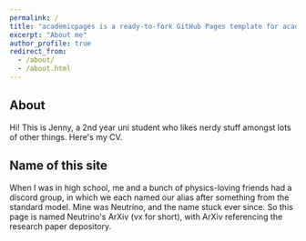 ```yaml
---
permalink: /
title: "academicpages is a ready-to-fork GitHub Pages template for academic personal websites"
excerpt: "About me"
author_profile: true
redirect_from: 
  - /about/
  - /about.html
---
```


## About 
Hi! This is Jenny, a 2nd year uni student who likes nerdy stuff amongst lots of other things. Here's my CV.

## Name of this site
When I was in high school, me and a bunch of physics-loving friends had a discord group, in which we each named our alias after something from the standard model. Mine was Neutrino, and the name stuck ever since. So this page is named Neutrino's ArXiv (vx for short), with ArXiv referencing the research paper depository.


